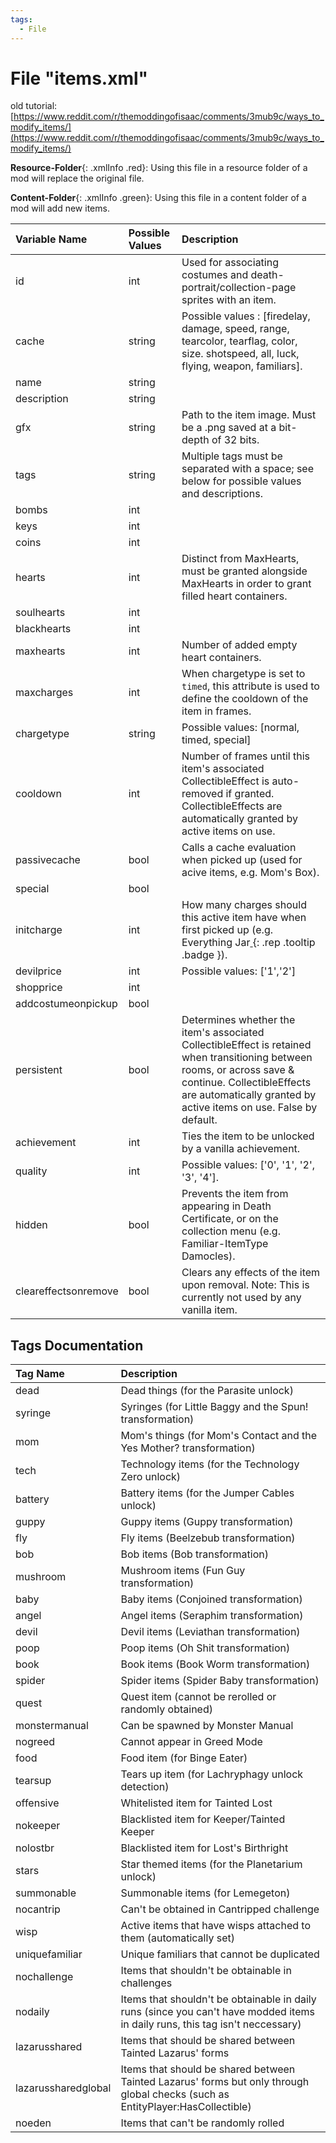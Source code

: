 ```yaml
---
tags:
  - File
---
```

# File "items.xml"

old tutorial: [https://www.reddit.com/r/themoddingofisaac/comments/3mub9c/ways_to_modify_items/](https://www.reddit.com/r/themoddingofisaac/comments/3mub9c/ways_to_modify_items/)

**Resource-Folder**{: .xmlInfo .red}: Using this file in a resource folder of a mod will replace the original file.

**Content-Folder**{: .xmlInfo .green}: Using this file in a content folder of a mod will add new items.


| Variable Name | Possible Values | Description |
|:--|:--|:--|
| id | int | Used for associating costumes and death-portrait/collection-page sprites with an item. |
| cache | string | Possible values : [firedelay, damage, speed, range, tearcolor, tearflag, color, size. shotspeed, all, luck, flying, weapon, familiars]. |
| name | string |  |
| description | string |  |
| gfx | string | Path to the item image. Must be a .png saved at a bit-depth of 32 bits. |
| tags | string | Multiple tags must be separated with a space; see below for possible values and descriptions. |
| bombs | int |  |
| keys | int |  |
| coins | int |  |
| hearts | int | Distinct from MaxHearts, must be granted alongside MaxHearts in order to grant filled heart containers. |
| soulhearts | int |  |
| blackhearts | int |  |
| maxhearts | int | Number of added empty heart containers. |
| maxcharges | int | When chargetype is set to `timed`, this attribute is used to define the cooldown of the item in frames. |
| chargetype | string | Possible values: [normal, timed, special]|
| cooldown | int | Number of frames until this item's associated CollectibleEffect is auto-removed if granted. CollectibleEffects are automatically granted by active items on use. |
| passivecache | bool | Calls a cache evaluation when picked up (used for acive items, e.g. Mom's Box). |
| special | bool |  |
| initcharge | int | How many charges should this active item have when first picked up (e.g. Everything Jar[ ](#){: .rep .tooltip .badge }). |
| devilprice | int | Possible values: ['1','2'] |
| shopprice | int |  |
| addcostumeonpickup | bool |  |
| persistent | bool | Determines whether the item's associated CollectibleEffect is retained when transitioning between rooms, or across save & continue. CollectibleEffects are automatically granted by active items on use. False by default. |
| achievement | int | Ties the item to be unlocked by a vanilla achievement. |
| quality | int | Possible values: ['0', '1', '2', '3', '4']. |
| hidden | bool | Prevents the item from appearing in Death Certificate, or on the collection menu (e.g. Familiar-ItemType Damocles). |
| cleareffectsonremove | bool | Clears any effects of the item upon removal. Note: This is currently not used by any vanilla item. |

## Tags Documentation

| Tag Name | Description |
|:--|:--|
| dead | Dead things (for the Parasite unlock) |
| syringe | Syringes (for Little Baggy and the Spun! transformation) |
| mom | Mom's things (for Mom's Contact and the Yes Mother? transformation) |
| tech | Technology items (for the Technology Zero unlock) |
| battery | Battery items (for the Jumper Cables unlock) |
| guppy | Guppy items (Guppy transformation) |
| fly | Fly items (Beelzebub transformation) |
| bob | Bob items (Bob transformation) |
| mushroom | Mushroom items (Fun Guy transformation) |
| baby | Baby items (Conjoined transformation) |
| angel | Angel items (Seraphim transformation) |
| devil | Devil items (Leviathan transformation) |
| poop | Poop items (Oh Shit transformation) |
| book | Book items (Book Worm transformation) |
| spider | Spider items (Spider Baby transformation) |
| quest | Quest item (cannot be rerolled or randomly obtained) |
| monstermanual | Can be spawned by Monster Manual |
| nogreed | Cannot appear in Greed Mode |
| food | Food item (for Binge Eater) |
| tearsup | Tears up item (for Lachryphagy unlock detection) |
| offensive | Whitelisted item for Tainted Lost |
| nokeeper | Blacklisted item for Keeper/Tainted Keeper |
| nolostbr | Blacklisted item for Lost's Birthright |
| stars | Star themed items (for the Planetarium unlock) |
| summonable | Summonable items (for Lemegeton) |
| nocantrip | Can't be obtained in Cantripped challenge |
| wisp | Active items that have wisps attached to them (automatically set) |
| uniquefamiliar | Unique familiars that cannot be duplicated |
| nochallenge | Items that shouldn't be obtainable in challenges |
| nodaily | Items that shouldn't be obtainable in daily runs (since you can't have modded items in daily runs, this tag isn't neccessary) |
| lazarusshared | Items that should be shared between Tainted Lazarus' forms |
| lazarussharedglobal | Items that should be shared between Tainted Lazarus' forms but only through global checks (such as EntityPlayer:HasCollectible) |
| noeden | Items that can't be randomly rolled |
